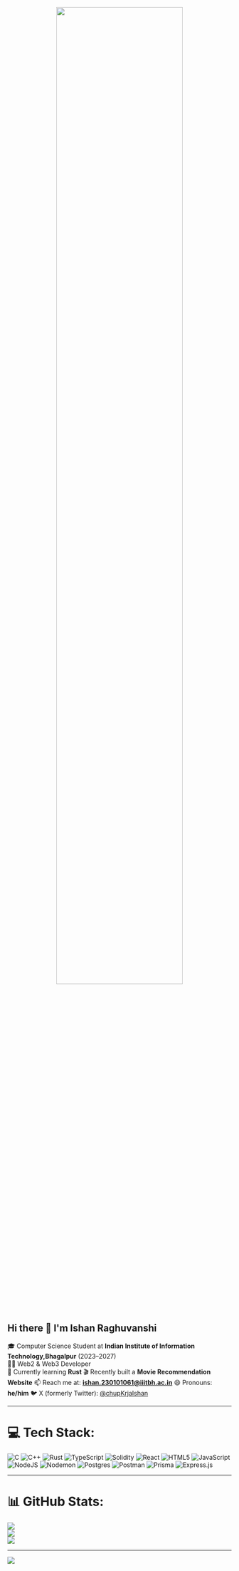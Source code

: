 <p align="center"><img src="https://images.hdqwalls.com/download/the-darth-vader-star-wars-4k-sb-3840x2160.jpg" width="75%"></p>

## Hi there 👋 I'm Ishan Raghuvanshi

🎓 Computer Science Student at **Indian Institute of Information Technology,Bhagalpur** (2023–2027)  
🧑‍💻 Web2 & Web3 Developer  
🦀 Currently learning **Rust** 🎬 Recently built a **Movie Recommendation Website** 📫 Reach me at: **ishan.230101061@iiitbh.ac.in** 😄 Pronouns: **he/him** 🐦 X (formerly Twitter): [@chupKrjaIshan](https://x.com/chupKrjaIshan)

---

# 💻 Tech Stack:
![C](https://img.shields.io/badge/c-%2300599C.svg?style=for-the-badge&logo=c&logoColor=white) 
![C++](https://img.shields.io/badge/c++-%2300599C.svg?style=for-the-badge&logo=c%2B%2B&logoColor=white) 
![Rust](https://img.shields.io/badge/rust-%23000000.svg?style=for-the-badge&logo=rust&logoColor=white) 
![TypeScript](https://img.shields.io/badge/typescript-%23007ACC.svg?style=for-the-badge&logo=typescript&logoColor=white) 
![Solidity](https://img.shields.io/badge/Solidity-%23363636.svg?style=for-the-badge&logo=solidity&logoColor=white) 
![React](https://img.shields.io/badge/react-%2320232a.svg?style=for-the-badge&logo=react&logoColor=%2361DAFB) 
![HTML5](https://img.shields.io/badge/html5-%23E34F26.svg?style=for-the-badge&logo=html5&logoColor=white) 
![JavaScript](https://img.shields.io/badge/javascript-%23323330.svg?style=for-the-badge&logo=javascript&logoColor=%23F7DF1E) 
![NodeJS](https://img.shields.io/badge/node.js-6DA55F?style=for-the-badge&logo=node.js&logoColor=white) 
![Nodemon](https://img.shields.io/badge/NODEMON-%23323330.svg?style=for-the-badge&logo=nodemon&logoColor=%BBDEAD) 
![Postgres](https://img.shields.io/badge/postgres-%23316192.svg?style=for-the-badge&logo=postgresql&logoColor=white) 
![Postman](https://img.shields.io/badge/Postman-FF6C37?style=for-the-badge&logo=postman&logoColor=white) 
![Prisma](https://img.shields.io/badge/Prisma-3982CE?style=for-the-badge&logo=Prisma&logoColor=white) 
![Express.js](https://img.shields.io/badge/express.js-%23404d59.svg?style=for-the-badge&logo=express&logoColor=%2361DAFB)

---

# 📊 GitHub Stats:
![](https://github-readme-stats.vercel.app/api?username=IshanHunt77&theme=shadow_red&hide_border=false&include_all_commits=true&count_private=true)<br/>
![](https://nirzak-streak-stats.vercel.app/?user=IshanHunt77&theme=shadow_red&hide_border=false)<br/>
![](https://github-readme-stats.vercel.app/api/top-langs/?username=IshanHunt77&theme=shadow_red&hide_border=false&include_all_commits=true&count_private=true&layout=compact)

---
[![](https://visitcount.itsvg.in/api?id=IshanHunt77&icon=0&color=0)](https://visitcount.itsvg.in)
